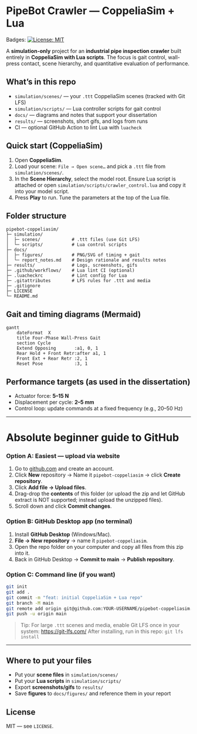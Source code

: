 # PipeBot Crawler — CoppeliaSim + Lua 

Badges: [![License: MIT](https://img.shields.io/badge/License-MIT-green.svg)](LICENSE)

A **simulation-only** project for an **industrial pipe inspection crawler** built entirely in **CoppeliaSim with Lua scripts**. The focus is gait control, wall-press contact, scene hierarchy, and quantitative evaluation of performance.

## What’s in this repo
- `simulation/scenes/` — your `.ttt` CoppeliaSim scenes (tracked with Git LFS)
- `simulation/scripts/` — Lua controller scripts for gait control
- `docs/` — diagrams and notes that support your dissertation
- `results/` — screenshots, short gifs, and logs from runs
- CI — optional GitHub Action to lint Lua with `luacheck`

## Quick start (CoppeliaSim)
1. Open **CoppeliaSim**.
2. Load your scene: `File → Open scene…` and pick a `.ttt` file from `simulation/scenes/`.
3. In the **Scene Hierarchy**, select the model root. Ensure Lua script is attached or open `simulation/scripts/crawler_control.lua` and copy it into your model script.
4. Press **Play** to run. Tune the parameters at the top of the Lua file.

## Folder structure
```
pipebot-coppeliasim/
├─ simulation/
│  ├─ scenes/            # .ttt files (use Git LFS)
│  └─ scripts/           # Lua control scripts
├─ docs/
│  ├─ figures/           # PNG/SVG of timing + gait
│  └─ report_notes.md    # Design rationale and results notes
├─ results/              # Logs, screenshots, gifs
├─ .github/workflows/    # Lua lint CI (optional)
├─ .luacheckrc           # Lint config for Lua
├─ .gitattributes        # LFS rules for .ttt and media
├─ .gitignore
├─ LICENSE
└─ README.md
```

## Gait and timing diagrams (Mermaid)
```mermaid
gantt
    dateFormat  X
    title Four-Phase Wall-Press Gait
    section Cycle
    Extend Opposing       :a1, 0, 1
    Rear Hold + Front Retr:after a1, 1
    Front Ext + Rear Retr :2, 1
    Reset Pose            :3, 1
```

## Performance targets (as used in the dissertation)
- Actuator force: **5–15 N**
- Displacement per cycle: **2–5 mm**
- Control loop: update commands at a fixed frequency (e.g., 20–50 Hz)

---

# Absolute beginner guide to GitHub

### Option A: Easiest — upload via website
1. Go to [github.com](https://github.com) and create an account.
2. Click **New** repository → Name it `pipebot-coppeliasim` → click **Create repository**.
3. Click **Add file → Upload files**.
4. Drag-drop the **contents** of this folder (or upload the zip and let GitHub extract is NOT supported; instead upload the unzipped files).
5. Scroll down and click **Commit changes**.

### Option B: GitHub Desktop app (no terminal)
1. Install **GitHub Desktop** (Windows/Mac).
2. **File → New repository** → name it `pipebot-coppeliasim`.
3. Open the repo folder on your computer and copy all files from this zip into it.
4. Back in GitHub Desktop → **Commit to main** → **Publish repository**.

### Option C: Command line (if you want)
```bash
git init
git add .
git commit -m "feat: initial CoppeliaSim + Lua repo"
git branch -M main
git remote add origin git@github.com:YOUR-USERNAME/pipebot-coppeliasim.git
git push -u origin main
```

> Tip: For large `.ttt` scenes and media, enable Git LFS once in your system: https://git-lfs.com/
> After installing, run in this repo: `git lfs install`

---

## Where to put your files
- Put your **scene files** in `simulation/scenes/`
- Put your **Lua scripts** in `simulation/scripts/`
- Export **screenshots/gifs** to `results/`
- Save **figures** to `docs/figures/` and reference them in your report

## License
MIT — see `LICENSE`.
